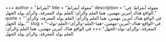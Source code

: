 +++
author = "أبقراط"
title = "مقولة أبقراط"
description = "مقولة أبقراط: في الواقع هناك أمرين مهمين، هما العلم والرأي؛ العلم يولد المعرفة، والرأي يولد الجهل."
quote = '''في الواقع هناك أمرين مهمين، هما العلم والرأي؛ العلم يولد المعرفة، والرأي يولد الجهل.'''
slug = "في-الواقع-هناك-أمرين-مهمين،-هما-العلم-والرأي؛-العلم-يولد-المعرفة،-والرأي-يولد-الجهل"
+++
في الواقع هناك أمرين مهمين، هما العلم والرأي؛ العلم يولد المعرفة، والرأي يولد الجهل.
